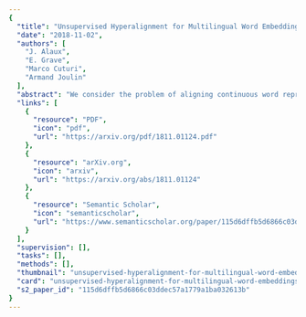 ```yaml
---
{
  "title": "Unsupervised Hyperalignment for Multilingual Word Embeddings",
  "date": "2018-11-02",
  "authors": [
    "J. Alaux",
    "E. Grave",
    "Marco Cuturi",
    "Armand Joulin"
  ],
  "abstract": "We consider the problem of aligning continuous word representations, learned in multiple languages, to a common space. It was recently shown that, in the case of two languages, it is possible to learn such a mapping without supervision. This paper extends this line of work to the problem of aligning multiple languages to a common space. A solution is to independently map all languages to a pivot language. Unfortunately, this degrades the quality of indirect word translation. We thus propose a novel formulation that ensures composable mappings, leading to better alignments. We evaluate our method by jointly aligning word vectors in eleven languages, showing consistent improvement with indirect mappings while maintaining competitive performance on direct word translation.",
  "links": [
    {
      "resource": "PDF",
      "icon": "pdf",
      "url": "https://arxiv.org/pdf/1811.01124.pdf"
    },
    {
      "resource": "arXiv.org",
      "icon": "arxiv",
      "url": "https://arxiv.org/abs/1811.01124"
    },
    {
      "resource": "Semantic Scholar",
      "icon": "semanticscholar",
      "url": "https://www.semanticscholar.org/paper/115d6dffb5d6866c03ddec57a1779a1ba032613b"
    }
  ],
  "supervision": [],
  "tasks": [],
  "methods": [],
  "thumbnail": "unsupervised-hyperalignment-for-multilingual-word-embeddings-thumb.jpg",
  "card": "unsupervised-hyperalignment-for-multilingual-word-embeddings-card.jpg",
  "s2_paper_id": "115d6dffb5d6866c03ddec57a1779a1ba032613b"
}
---
```



